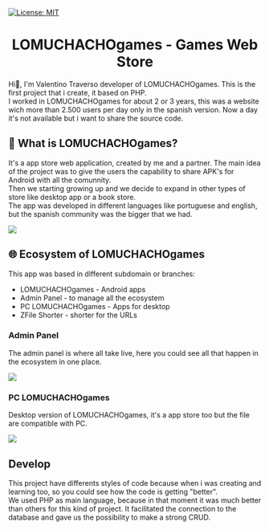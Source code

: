 [![License: MIT](https://img.shields.io/badge/LICENSE-APACHE-yellow?style=flat-square&logo=apache)](   http://www.apache.org/licenses/LICENSE-2.0)

# <h1 align="center">LOMUCHACHOgames - Games Web Store</h1>

Hi👋, I'm Valentino Traverso developer of LOMUCHACHOgames. This is the first project that i create, it based on PHP. <br>
I worked in LOMUCHACHOgames for about 2 or 3 years, this was a website wich more than 2.500 users per day only in the spanish version. Now a day it's not available but i want to share the source code. <br>

## 🤔 What is LOMUCHACHOgames?

It's a app store web application, created by me and a partner. The main idea of the project was to give the users the capability to share APK's for Android with all the comunnity. <br>
Then we starting growing up and we decide to expand in other types of store like desktop app or a book store.<br>
The app was developed in different languages like portuguese and english, but the spanish community was the bigger that we had.

<img src='https://i.ibb.co/FsCShpz/Captura-de-pantalla-2023-04-07-120525.png'>

## 🌐 Ecosystem of LOMUCHACHOgames

This app was based in different subdomain or branches:
 - LOMUCHACHOgames - Android apps
 - Admin Panel - to manage all the ecosystem
 - PC LOMUCHACHOgames - Apps for desktop
 - ZFile Shorter - shorter for the URLs

### Admin Panel

The admin panel is where all take live, here you could see all that happen in the ecosystem in one place.

<img src='https://i.ibb.co/prC2Lrs/Untitled-design.png' align='center'>

### PC LOMUCHACHOgames

Desktop version of LOMUCHACHOgames, it's a app store too but the file are compatible with PC.

<img src='https://i.ibb.co/MgDZfvZ/Captura-de-pantalla-2023-04-07-122203.png' align='center'>

## Develop

This project have differents styles of code because when i was creating and learning too, so you could see how the code is getting "better".<br>
We used PHP as main language, because in that moment it was much better than others for this kind of project. It facilitated the connection to the database and gave us the possibility to make a strong CRUD.
